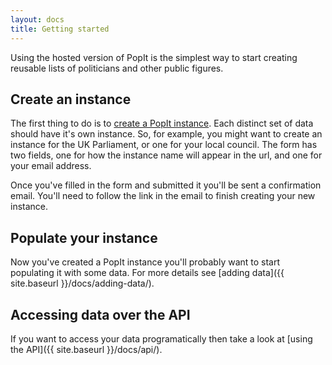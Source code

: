 ```yaml
---
layout: docs
title: Getting started
---
```


Using the hosted version of PopIt is the simplest way to start creating reusable lists of politicians and other public figures.

## Create an instance

The first thing to do is to [create a PopIt instance](http://popit.mysociety.org/instances/new). Each distinct set of data should have it's own instance. So, for example, you might want to create an instance for the UK Parliament, or one for your local council. The form has two fields, one for how the instance name will appear in the url, and one for your email address.

Once you've filled in the form and submitted it you'll be sent a confirmation email. You'll need to follow the link in the email to finish creating your new instance.

## Populate your instance

Now you've created a PopIt instance you'll probably want to start populating it with some data. For more details see [adding data]({{ site.baseurl }}/docs/adding-data/).

## Accessing data over the API

If you want to access your data programatically then take a look at [using the API]({{ site.baseurl }}/docs/api/).

